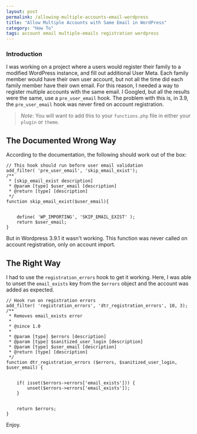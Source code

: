 ```yaml
---
layout: post
permalink: /allowing-multiple-accounts-email-wordpress
title: "Allow Multiple Accounts with Same Email in WordPress"
category: "How To"
tags: account email multiple-emails registration wordpress
---
```

### Introduction

I was working on a project where a users would register their family to a modified WordPress instance, and fill out additional User Meta. Each family member would have their own user account, but not all the time did each family member have their own email. For this reason, I needed a way to register multiple accounts with the same email. I Googled, but all the results were the same, use a `pre_user_email` hook. The problem with this is, in 3.9, the `pre_user_email` hook was never fired on account registration.

> *Note*: You will want to add this to your `functions.php` file in either your `plugin` or `theme`.

## The Documented Wrong Way

According to the documentation, the following should work out of the box:

    // This hook should run before user email validation
    add_filter( 'pre_user_email', 'skip_email_exist');
    /**
     * [skip_email_exist description]
     * @param [type] $user_email [description]
     * @return [type] [description]
     */
    function skip_email_exist($user_email){
    
    
        define( 'WP_IMPORTING', 'SKIP_EMAIL_EXIST' );
        return $user_email;
    }

But in Wordpress 3.9.1 it wasn't working. This function was never called on account registration, only on account import.

## The Right Way

I had to use the `registration_errors` hook to get it working. Here, I was able to unset the `email_exists` key from the `$errors` object and the account was added as expected.

    // Hook run on registration errors
    add_filter( 'registration_errors', 'dtr_registration_errors', 10, 3);
    /**
     * Removes email_exists error
     * 
     * @since 1.0
     * 
     * @param [type] $errors [description]
     * @param [type] $sanitized_user_login [description]
     * @param [type] $user_email [description]
     * @return [type] [description]
     */
    function dtr_registration_errors ($errors, $sanitized_user_login, $user_email) {
    
    
        if( isset($errors->errors['email_exists'])) {
            unset($errors->errors['email_exists']);
        }
    
    
        return $errors;
    }

Enjoy.

